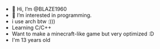 - 👋 Hi, I’m @BLAZE1960
- 👀 I’m interested in programming.
- i use arch btw :)))
- Learning C/C++
- Want to make a minecraft-like game but very optimized :D
- I'm 13 years old


<!---
BLAZE1960/BLAZE1960 is a ✨ special ✨ repository because its `README.md` (this file) appears on your GitHub profile.
You can click the Preview link to take a look at your changes.
--->
